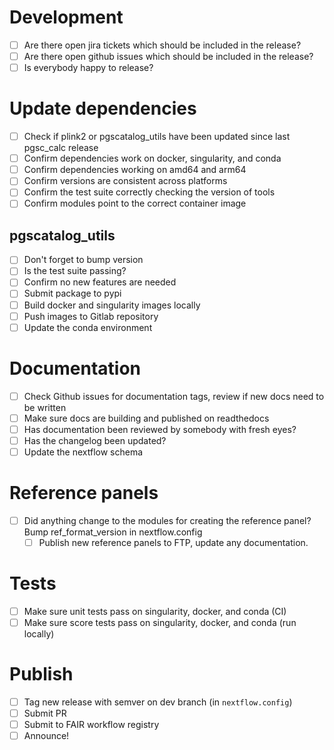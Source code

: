 # Development

- [ ] Are there open jira tickets which should be included in the release?
- [ ] Are there open github issues which should be included in the release?
- [ ] Is everybody happy to release?

# Update dependencies 

- [ ] Check if plink2 or pgscatalog_utils have been updated since last pgsc_calc release
- [ ] Confirm dependencies work on docker, singularity, and conda
- [ ] Confirm dependencies working on amd64 and arm64
- [ ] Confirm versions are consistent across platforms
- [ ] Confirm the test suite correctly checking the version of tools
- [ ] Confirm modules point to the correct container image

## pgscatalog_utils

- [ ] Don't forget to bump version
- [ ] Is the test suite passing?
- [ ] Confirm no new features are needed
- [ ] Submit package to pypi
- [ ] Build docker and singularity images locally
- [ ] Push images to Gitlab repository
- [ ] Update the conda environment

# Documentation

- [ ] Check Github issues for documentation tags, review if new docs need to be written
- [ ] Make sure docs are building and published on readthedocs
- [ ] Has documentation been reviewed by somebody with fresh eyes?
- [ ] Has the changelog been updated?
- [ ] Update the nextflow schema

# Reference panels
- [ ] Did anything change to the modules for creating the reference panel? Bump ref_format_version in nextflow.config
   - [ ] Publish new reference panels to FTP, update any documentation.

# Tests

- [ ] Make sure unit tests pass on singularity, docker, and conda (CI)
- [ ] Make sure score tests pass on singularity, docker, and conda (run locally) 

# Publish

- [ ] Tag new release with semver on dev branch (in `nextflow.config`)
- [ ] Submit PR
- [ ] Submit to FAIR workflow registry
- [ ] Announce!
